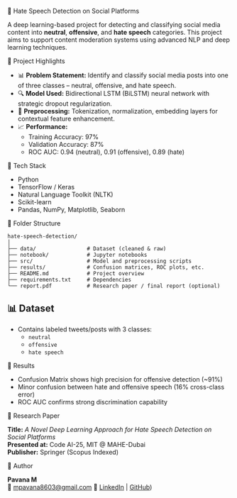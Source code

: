 🚫 Hate Speech Detection on Social Platforms

A deep learning-based project for detecting and classifying social media content into **neutral**, **offensive**, and **hate speech** categories. This project aims to support content moderation systems using advanced NLP and deep learning techniques.

🧠 Project Highlights

- 📊 **Problem Statement:** Identify and classify social media posts into one of three classes – neutral, offensive, and hate speech.
- 🔍 **Model Used:** Bidirectional LSTM (BiLSTM) neural network with strategic dropout regularization.
- 🧹 **Preprocessing:** Tokenization, normalization, embedding layers for contextual feature enhancement.
- 📈 **Performance:**
  - Training Accuracy: 97%
  - Validation Accuracy: 87%
  - ROC AUC: 0.94 (neutral), 0.91 (offensive), 0.89 (hate)

🧰 Tech Stack

- Python
- TensorFlow / Keras
- Natural Language Toolkit (NLTK)
- Scikit-learn
- Pandas, NumPy, Matplotlib, Seaborn

📂 Folder Structure

```
hate-speech-detection/
│
├── data/                # Dataset (cleaned & raw)
├── notebook/            # Jupyter notebooks
├── src/                 # Model and preprocessing scripts
├── results/             # Confusion matrices, ROC plots, etc.
├── README.md            # Project overview
├── requirements.txt     # Dependencies
└── report.pdf           # Research paper / final report (optional)
```

## 📊 Dataset

- Contains labeled tweets/posts with 3 classes:
  - `neutral`
  - `offensive`
  - `hate speech`

📌 Results

- Confusion Matrix shows high precision for offensive detection (~91%)
- Minor confusion between hate and offensive speech (16% cross-class error)
- ROC AUC confirms strong discrimination capability

📄 Research Paper

**Title:** *A Novel Deep Learning Approach for Hate Speech Detection on Social Platforms*  
**Presented at:** Code AI-25, MIT @ MAHE-Dubai  
**Publisher:** Springer (Scopus Indexed) 

🙋 Author

**Pavana M**  
📧 mpavana8603@gmail.com
🔗 [LinkedIn](www.linkedin.com/in/pavana-m-668663292) | [GitHub](https://github.com/pavana86))
